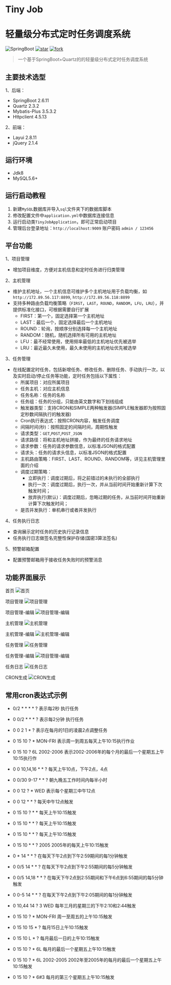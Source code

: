 # Tiny Job
# 轻量级分布式定时任务调度系统
![SpringBoot](https://img.shields.io/badge/springboot-2.6.11-green.svg?style=flat-square)
<a href='https://gitee.com/leisureLXY/tiny-job/stargazers'><img src='https://gitee.com/leisureLXY/tiny-job/badge/star.svg?theme=dark' alt='star'></img></a>
<a href='https://gitee.com/leisureLXY/tiny-job/members'><img src='https://gitee.com/leisureLXY/tiny-job/badge/fork.svg?theme=dark' alt='fork'></img></a>

> 一个基于SpringBoot+Quartz的的轻量级分布式定时任务调度系统

## 主要技术选型

1、后端：
- SpringBoot 2.6.11
- Quartz 2.3.2
- Mybatis-Plus 3.5.3.2
- Httpclient 4.5.13

2、前端：
- Layui 2.8.11
- jQuery 2.1.4

## 运行环境
- Jdk8
- MySQL5.6+

## 运行启动教程
1. 新建`MySQL`数据库并导入`sql`文件夹下的数据库脚本
2. 修改配置文件中`application.yml`中数据库连接信息
3. 运行启动类`TinyJobApplication`，即可正常启动项目
4. 管理后台登录地址：`http://localhost:9009`  账户密码 `admin / 123456`

## 平台功能
1、项目管理
- 增加项目维度，方便对主机信息和定时任务进行归类管理

2、主机管理
- 维护主机地址，一个主机信息可维护多个主机地址用于负载均衡，如 `http://172.89.56.117:8899`, `http://172.89.56.118:8899`
- 支持多种路由负载均衡策略（`FIRST`，`LAST`，`ROUND`，`RANDOM`，`LFU`，`LRU`），并提供标准化接口，可根据需要自行扩展
  - FIRST：第一个，固定选择第一个主机地址
  - LAST：最后一个，固定选择最后一个主机地址
  - ROUND：轮询，按顺序分别选择每一个主机地址
  - RANDOM：随机，随机选择所有可用的主机地址
  - LFU：最不经常使用，使用频率最低的主机地址优先被选举
  - LRU：最近最久未使用，最久未使用的主机地址优先被选举

3、任务管理
- 在线配置定时任务，包括新增任务、修改任务、删除任务、手动执行一次，以及实时启动/停止任务等功能，定时任务包括以下属性：
  - 所属项目：对应所属项目
  - 任务主机：对应主机信息
  - 任务名称：任务的名称
  - 任务组：任务的分组，只能由英文数字和下划线组成
  - 触发器类型：支持CRON和SIMPLE两种触发器(SIMPLE触发器即为按照固定秒数间隔执行的触发器)
  - Cron执行表达式：按照CRON内容，触发任务调度
  - 间隔时间(秒)：按照固定的间隔时间，周期性触发
  - 请求类型：`GET`,`POST`,`POST_JSON`
  - 请求路径：将和主机地址拼接，作为最终的任务请求地址
  - 请求参数：任务的请求参数信息，以标准JSON的格式配置
  - 请求头：任务的请求头信息，以标准JSON的格式配置
  - 主机路由策略：FIRST、LAST、ROUND、RANDOM等，详见主机管理里面的介绍
  - 调度过期策略：
    - 立即执行：调度过期后，将之前错过的未执行的全部执行
    - 执行一次：调度过期后，执行一次，并从当前时间开始重新计算下次触发时间；
    - 放弃执行(默认)：调度过期后，忽略过期的任务，从当前时间开始重新计算下次触发时间；
  - 是否并发执行：单机串行或者并发执行

4、任务执行日志
- 查询展示定时任务的历史执行记录信息
- 任务执行日志做签名完整性保护存储(国密3算法签名)

5、预警邮箱配置
- 配置预警邮箱用于接收任务失败时的预警消息

## 功能界面展示
首页
![首页](src/main/resources/static/images/readme/首页.png)

项目管理
![项目管理](src/main/resources/static/images/readme/项目管理.png)

项目管理-编辑
![项目管理-编辑](src/main/resources/static/images/readme/项目管理-编辑.png)

主机管理
![主机管理](src/main/resources/static/images/readme/主机管理.png)

主机管理-编辑
![主机管理-编辑](src/main/resources/static/images/readme/主机管理-编辑.png)

任务管理
![任务管理](src/main/resources/static/images/readme/任务管理.png)

任务管理-编辑
![项目管理-编辑](src/main/resources/static/images/readme/任务管理-编辑.png)

任务日志
![任务日志](src/main/resources/static/images/readme/任务日志.png)

CRON生成
![CRON生成](src/main/resources/static/images/readme/CRON生成.png)

## 常用cron表达式示例
- 0/2 * * * * ?   表示每2秒 执行任务

- 0 0/2 * * * ?   表示每2分钟 执行任务

- 0 0 2 1 * ?   表示在每月的1日的凌晨2点调整任务

- 0 15 10 ? * MON-FRI   表示周一到周五每天上午10:15执行作业

- 0 15 10 ? 6L 2002-2006   表示2002-2006年的每个月的最后一个星期五上午10:15执行作

- 0 0 10,14,16 * * ?   每天上午10点，下午2点，4点

- 0 0/30 9-17 * * ?   朝九晚五工作时间内每半小时

- 0 0 12 ? * WED    表示每个星期三中午12点

- 0 0 12 * * ?   每天中午12点触发

- 0 15 10 ? * *    每天上午10:15触发

- 0 15 10 * * ?     每天上午10:15触发

- 0 15 10 * * ?    每天上午10:15触发

- 0 15 10 * * ? 2005    2005年的每天上午10:15触发

- 0 * 14 * * ?     在每天下午2点到下午2:59期间的每1分钟触发

- 0 0/5 14 * * ?    在每天下午2点到下午2:55期间的每5分钟触发

- 0 0/5 14,18 * * ?     在每天下午2点到2:55期间和下午6点到6:55期间的每5分钟触发

- 0 0-5 14 * * ?    在每天下午2点到下午2:05期间的每1分钟触发

- 0 10,44 14 ? 3 WED    每年三月的星期三的下午2:10和2:44触发

- 0 15 10 ? * MON-FRI    周一至周五的上午10:15触发

- 0 15 10 15 * ?    每月15日上午10:15触发

- 0 15 10 L * ?    每月最后一日的上午10:15触发

- 0 15 10 ? * 6L    每月的最后一个星期五上午10:15触发

- 0 15 10 ? * 6L 2002-2005   2002年至2005年的每月的最后一个星期五上午10:15触发

- 0 15 10 ? * 6#3   每月的第三个星期五上午10:15触发